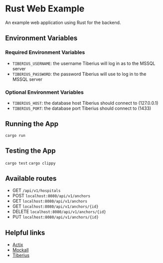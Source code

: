 # Rust Web Example

An example web application using Rust for the backend.

## Environment Variables

### Required Environment Variables
- `TIBERIUS_USERNAME`: the username Tiberius will log in as to the MSSQL server
- `TIBERIUS_PASSWORD`: the password Tiberius will use to log in to the MSSQL server

### Optional Environment Variables
- `TIBERIUS_HOST`: the database host Tiberius should connect to (127.0.0.1)
- `TIBERIUS_PORT`: the database port Tiberius should connect to (1433)

## Running the App

`cargo run`

## Testing the App

`cargo test`
`cargo clippy`

## Available routes

- GET `/api/v1/hospitals`
- POST `localhost:8080/api/v1/anchors`
- GET `localhost:8080/api/v1/anchors`
- GET `localhost:8080/api/v1/anchors/{id}`
- DELETE `localhost:8080/api/v1/anchors/{id}`
- PUT `localhost:8080/api/v1/anchors/{id}`

## Helpful links

- [Actix](https://actix.rs/docs/getting-started)
- [Mockall](https://crates.io/crates/mockall)
- [Tiberius](https://crates.io/crates/tiberius)